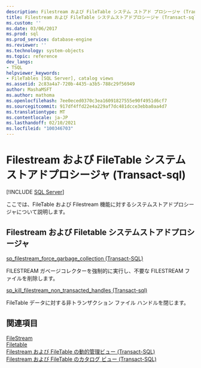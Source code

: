 ```yaml
---
description: Filestream および FileTable システム ストアド プロシージャ (Transact-SQL)
title: Filestream および FileTable システムストアドプロシージャ (Transact-sql) |Microsoft Docs
ms.custom: ''
ms.date: 03/06/2017
ms.prod: sql
ms.prod_service: database-engine
ms.reviewer: ''
ms.technology: system-objects
ms.topic: reference
dev_langs:
- TSQL
helpviewer_keywords:
- FileTables [SQL Server], catalog views
ms.assetid: 2c83a4a7-720b-4435-a3b5-788c29f56949
author: MashaMSFT
ms.author: mathoma
ms.openlocfilehash: 7ee0eced0370c3ea16091827555e90f4951d6cf7
ms.sourcegitcommit: 917df4ffd22e4a229af7dc481dcce3ebba0aa4d7
ms.translationtype: MT
ms.contentlocale: ja-JP
ms.lasthandoff: 02/10/2021
ms.locfileid: "100346703"
---
```

# <a name="filestream-and-filetable-system-stored-procedures-transact-sql"></a>Filestream および FileTable システムストアドプロシージャ (Transact-sql)
[!INCLUDE [SQL Server](../../includes/applies-to-version/sqlserver.md)]

  ここでは、FileTable および Filestream 機能に対するシステムストアドプロシージャについて説明します。  

## <a name="filestream-and-filetable-system-stored-procedures"></a>Filestream および Filetable システムストアドプロシージャ
  [sp_filestream_force_garbage_collection (Transact-SQL)](filestream-and-filetable-sp-filestream-force-garbage-collection.md)

   FILESTREAM ガベージコレクターを強制的に実行し、不要な FILESTREAM ファイルを削除します。

  [sp_kill_filestream_non_transacted_handles (Transact-sql)](filestream-and-filetable-sp-kill-filestream-non-transacted-handles.md)

  FileTable データに対する非トランザクション ファイル ハンドルを閉じます。


## <a name="see-also"></a>関連項目
[FileStream](../../relational-databases/blob/filestream-sql-server.md)
<br>[Filetable](../../relational-databases/blob/filetables-sql-server.md)
<br>[Filestream および FileTable の動的管理ビュー (Transact-SQL)](../system-dynamic-management-views/filestream-and-filetable-dynamic-management-views-transact-sql.md)
<br>[Filestream および FileTable のカタログ ビュー (Transact-SQL)](../system-catalog-views/filestream-and-filetable-catalog-views-transact-sql.md)
  
  
